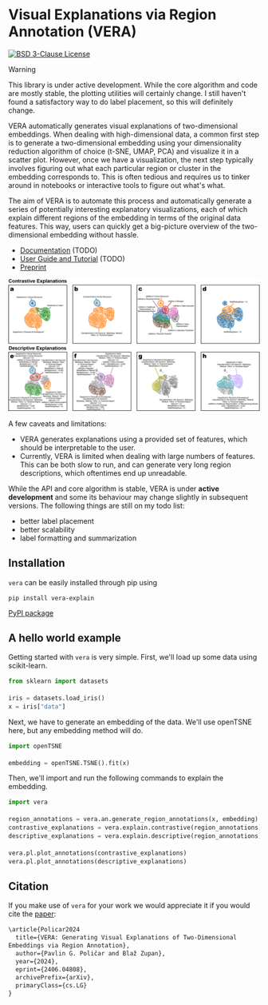 # Visual Explanations via Region Annotation (VERA)

[![BSD 3-Clause License](https://img.shields.io/badge/License-BSD%203--Clause-blue.svg)](https://opensource.org/licenses/BSD-3-Clause)

> [!warning]
> This library is under active development. While the core algorithm and code are mostly stable, the plotting utilities will certainly change. I still haven't found a satisfactory way to do label placement, so this will definitely change.

VERA automatically generates visual explanations of two-dimensional embeddings. When dealing with high-dimensional data, a common first step is to generate a two-dimensional embedding using your dimensionality reduction algorithm of choice (t-SNE, UMAP, PCA) and visualize it in a scatter plot. However, once we have a visualization, the next step typically involves figuring out what each particular region or cluster in the embedding corresponds to. This is often tedious and requires us to tinker around in notebooks or interactive tools to figure out what's what.

The aim of VERA is to automate this process and automatically generate a series of potentially interesting explanatory visualizations, each of which explain different regions of the embedding in terms of the original data features. This way, users can quickly get a big-picture overview of the two-dimensional embedding without hassle.

- [Documentation]() (TODO)
- [User Guide and Tutorial]() (TODO)
- [Preprint](https://arxiv.org/abs/2406.04808)

![](docs/source/images/main-example.png)

A few caveats and limitations:
- VERA generates explanations using a provided set of features, which should be interpretable to the user.
- Currently, VERA is limited when dealing with large numbers of features. This can be both slow to run, and can generate very long region descriptions, which oftentimes end up unreadable.

While the API and core algorithm is stable, VERA is under **active development** and some its behaviour may change slightly in subsequent versions.
The following things are still on my todo list:
- better label placement
- better scalability
- label formatting and summarization

## Installation

`vera` can be easily installed through pip using

```
pip install vera-explain
```

[PyPI package](https://pypi.org/project/vera-explain/0.1.0/)

## A hello world example

Getting started with `vera` is very simple. First, we'll load up some data using scikit-learn.

```python
from sklearn import datasets

iris = datasets.load_iris()
x = iris["data"]
```

Next, we have to generate an embedding of the data. We'll use openTSNE here, but any embedding method will do.

```python
import openTSNE

embedding = openTSNE.TSNE().fit(x)
```

Then, we'll import and run the following commands to explain the embedding.

```python
import vera

region_annotations = vera.an.generate_region_annotations(x, embedding)
contrastive_explanations = vera.explain.contrastive(region_annotations)
descriptive_explanations = vera.explain.descriptive(region_annotations)

vera.pl.plot_annotations(contrastive_explanations)
vera.pl.plot_annotations(descriptive_explanations)
```

## Citation

If you make use of `vera` for your work we would appreciate it if you would cite the [paper](https://arxiv.org/abs/2406.04808):

```
\article{Policar2024
  title={VERA: Generating Visual Explanations of Two-Dimensional Embeddings via Region Annotation}, 
  author={Pavlin G. Poličar and Blaž Zupan},
  year={2024},
  eprint={2406.04808},
  archivePrefix={arXiv},
  primaryClass={cs.LG}
}
```
